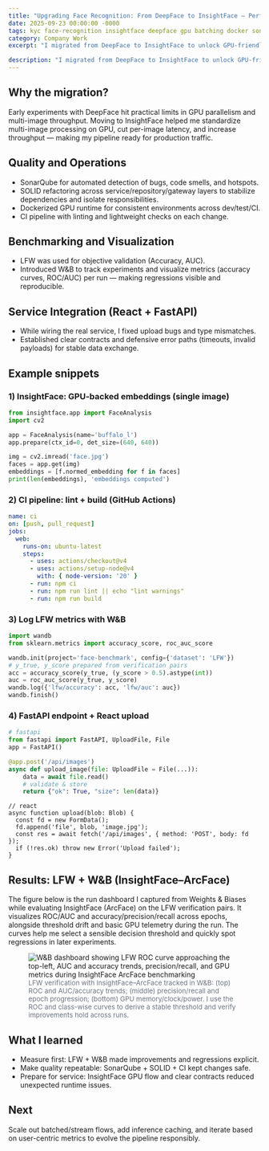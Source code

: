 ```yaml
---
title: "Upgrading Face Recognition: From DeepFace to InsightFace — Performance, Quality, and Integration"
date: 2025-09-23 00:00:00 -0000
tags: kyc face-recognition insightface deepface gpu batching docker sonarqube solid ci lint lfw wandb react fastapi benchmarking
category: Company Work
excerpt: "I migrated from DeepFace to InsightFace to unlock GPU-friendly batch processing, established code quality with SonarQube and SOLID, benchmarked with LFW, visualized metrics in W&B, and started React–FastAPI integration."

description: "I migrated from DeepFace to InsightFace to unlock GPU-friendly batch processing, established code quality with SonarQube and SOLID, benchmarked with LFW, visualized metrics in W&B, and started React–FastAPI integration."
---
```



## Why the migration?
Early experiments with DeepFace hit practical limits in GPU parallelism and multi-image throughput. Moving to InsightFace helped me standardize multi-image processing on GPU, cut per-image latency, and increase throughput — making my pipeline ready for production traffic.

## Quality and Operations
- SonarQube for automated detection of bugs, code smells, and hotspots.
- SOLID refactoring across service/repository/gateway layers to stabilize dependencies and isolate responsibilities.
- Dockerized GPU runtime for consistent environments across dev/test/CI.
- CI pipeline with linting and lightweight checks on each change.

## Benchmarking and Visualization
- LFW was used for objective validation (Accuracy, AUC).
- Introduced W&B to track experiments and visualize metrics (accuracy curves, ROC/AUC) per run — making regressions visible and reproducible.

## Service Integration (React + FastAPI)
- While wiring the real service, I fixed upload bugs and type mismatches.
- Established clear contracts and defensive error paths (timeouts, invalid payloads) for stable data exchange.

## Example snippets

### 1) InsightFace: GPU-backed embeddings (single image)
```python
from insightface.app import FaceAnalysis
import cv2

app = FaceAnalysis(name='buffalo_l')
app.prepare(ctx_id=0, det_size=(640, 640))

img = cv2.imread('face.jpg')
faces = app.get(img)
embeddings = [f.normed_embedding for f in faces]
print(len(embeddings), 'embeddings computed')
```

### 2) CI pipeline: lint + build (GitHub Actions)
```yaml
name: ci
on: [push, pull_request]
jobs:
  web:
    runs-on: ubuntu-latest
    steps:
      - uses: actions/checkout@v4
      - uses: actions/setup-node@v4
        with: { node-version: '20' }
      - run: npm ci
      - run: npm run lint || echo "lint warnings"
      - run: npm run build
```

### 3) Log LFW metrics with W&B
```python
import wandb
from sklearn.metrics import accuracy_score, roc_auc_score

wandb.init(project='face-benchmark', config={'dataset': 'LFW'})
# y_true, y_score prepared from verification pairs
acc = accuracy_score(y_true, (y_score > 0.5).astype(int))
auc = roc_auc_score(y_true, y_score)
wandb.log({'lfw/accuracy': acc, 'lfw/auc': auc})
wandb.finish()
```

### 4) FastAPI endpoint + React upload
```python
# fastapi
from fastapi import FastAPI, UploadFile, File
app = FastAPI()

@app.post('/api/images')
async def upload_image(file: UploadFile = File(...)):
    data = await file.read()
    # validate & store
    return {"ok": True, "size": len(data)}
```

```tsx
// react
async function upload(blob: Blob) {
  const fd = new FormData();
  fd.append('file', blob, 'image.jpg');
  const res = await fetch('/api/images', { method: 'POST', body: fd });
  if (!res.ok) throw new Error('Upload failed');
}
```

## Results: LFW + W&B (InsightFace–ArcFace)
The figure below is the run dashboard I captured from Weights & Biases while evaluating InsightFace (ArcFace) on the LFW verification pairs. It visualizes ROC/AUC and accuracy/precision/recall across epochs, alongside threshold drift and basic GPU telemetry during the run. The curves help me select a sensible decision threshold and quickly spot regressions in later experiments.

<figure>
  <img src="/assets/images/10/KakaoTalk_20250917_182945509.png" alt="W&B dashboard showing LFW ROC curve approaching the top-left, AUC and accuracy trends, precision/recall, and GPU metrics during InsightFace ArcFace benchmarking" loading="lazy" />
  <figcaption style="font-size: 0.95em; color: #6b7280;">
    LFW verification with InsightFace–ArcFace tracked in W&B: (top) ROC and AUC/accuracy trends; (middle) precision/recall and epoch progression; (bottom) GPU memory/clock/power. I use the ROC and class-wise curves to derive a stable threshold and verify improvements hold across runs.
  </figcaption>
</figure>

## What I learned
- Measure first: LFW + W&B made improvements and regressions explicit.
- Make quality repeatable: SonarQube + SOLID + CI kept changes safe.
- Prepare for service: InsightFace GPU flow and clear contracts reduced unexpected runtime issues.

## Next
Scale out batched/stream flows, add inference caching, and iterate based on user-centric metrics to evolve the pipeline responsibly.